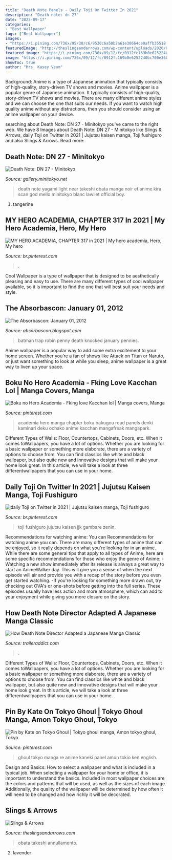 ```yaml
---
title: "Death Note Panels - Daily Toji On Twitter In 2021"
description: "Death note: dn 27"
date: "2022-09-17"
categories:
- "Best Wallpaper"
tags: ["Best Wallpaper"]
images:
- "https://i.pinimg.com/736x/95/30/c6/9530c6a50b2a61e30664ce0affb35518.jpg"
featuredImage: "http://theslingsandarrows.com/wp-content/uploads/2020/09/Death-Note-All-in-One-Edition-int.jpg"
featured_image: "https://i.pinimg.com/736x/09/12/fc/0912fc169b0e6252240bc700e36b76ac.jpg"
image: "https://i.pinimg.com/736x/09/12/fc/0912fc169b0e6252240bc700e36b76ac.jpg"
ShowToc: true
author: "Mrs. Kasey Veum"
---
```



Background: Anime is a type of Japanese animation that typically consists of high-quality, story-driven TV shows and movies.
Anime wallpaper is a popular genre of Japanese animation. It typically consists of high-quality, story-driven TV shows and movies. There are many different anime styles and we can choose the one that suits our needs. If you want to watch high quality anime without any distractions, then you should consider using an anime wallpaper on your device.

	

		
searching about Death Note: DN 27 - Minitokyo you've came to the right web. We have 8 Images about Death Note: DN 27 - Minitokyo like Slings &amp; Arrows, daily Toji on Twitter in 2021 | Jujutsu kaisen manga, Toji fushiguro and also Slings &amp; Arrows. Read more:
		
    
## Death Note: DN 27 - Minitokyo

<img loading=lazy src="http://static.minitokyo.net/downloads/31/38/299431.jpg" onerror="this.onerror=null;this.src='https://tse1.mm.bing.net/th?id=OIP.W-LlFFdw3jLuqr9k9GwtRAHaKe&amp;pid=15.1';" alt="Death Note: DN 27 - Minitokyo">

_Source: gallery.minitokyo.net_

>death note yagami light near takeshi obata manga noir et anime kira scan god mello minitokyo blanc lawliet official boy. 

	

1. tangerine 

    
## MY HERO ACADEMIA, CHAPTER 317 In 2021 | My Hero Academia, Hero, My Hero

<img loading=lazy src="https://i.pinimg.com/736x/95/30/c6/9530c6a50b2a61e30664ce0affb35518.jpg" onerror="this.onerror=null;this.src='https://tse2.mm.bing.net/th?id=OIP.a2yq2-bY13uMwidUZSi6WQHaK3&amp;pid=15.1';" alt="MY HERO ACADEMIA, CHAPTER 317 in 2021 | My hero academia, Hero, My hero">

_Source: br.pinterest.com_

>. 

	

Cool Wallpaper is a type of wallpaper that is designed to be aesthetically pleasing and easy to use. There are many different types of cool wallpaper available, so it is important to find the one that will best suit your needs and style.

    
## The Absorbascon: January 01, 2012

<img loading=lazy src="http://1.bp.blogspot.com/-PL-rsIl3-Ow/TwH9XcLMEhI/AAAAAAAAGtQ/I3wj8dLPBQY/s1600/penny%2Btwo%2Bcents.jpg" onerror="this.onerror=null;this.src='https://tse1.mm.bing.net/th?id=OIP.m-nb3-Nel6k5cYonGecquQHaDh&amp;pid=15.1';" alt="The Absorbascon: January 01, 2012">

_Source: absorbascon.blogspot.com_

>batman trap robin penny death knocked january pennies. 

	

Anime wallpaper is a popular way to add some extra excitement to your home screen. Whether you’re a fan of shows like Attack on Titan or Naruto, or just want something to look at while you sleep, anime wallpaper is a great way to liven up your space.

    
## Boku No Hero Academia - Fking Love Kacchan Lol | Manga Covers, Manga

<img loading=lazy src="https://i.pinimg.com/736x/43/00/a5/4300a506587a94a560dce364b2d879af--my-hero-academia-heroes.jpg" onerror="this.onerror=null;this.src='https://tse3.mm.bing.net/th?id=OIP.wait2dy3D-DQ7SvhDXBi3AHaK2&amp;pid=15.1';" alt="Boku no Hero Academia - Fking love Kacchan lol | Manga covers, Manga">

_Source: pinterest.com_

>academia hero manga chapter boku bakugou read panels denki kaminari deku ochako anime kacchan mangafreak mangapark. 

	

Different Types of Walls: Floor, Countertops, Cabinets, Doors, etc.
When it comes toWallpapers, you have a lot of options. Whether you are looking for a basic wallpaper or something more elaborate, there are a variety of options to choose from. You can find classics like white and black wallpaper, but also quite new and innovative designs that will make your home look great. In this article, we will take a look at three differentwallpapers that you can use in your home.

    
## Daily Toji On Twitter In 2021 | Jujutsu Kaisen Manga, Toji Fushiguro

<img loading=lazy src="https://i.pinimg.com/736x/09/12/fc/0912fc169b0e6252240bc700e36b76ac.jpg" onerror="this.onerror=null;this.src='https://tse4.mm.bing.net/th?id=OIP.PSpEQOU8raHtVog1s-YHfQHaK0&amp;pid=15.1';" alt="daily Toji on Twitter in 2021 | Jujutsu kaisen manga, Toji fushiguro">

_Source: br.pinterest.com_

>toji fushiguro jujutsu kaisen jjk gambare zenin. 

	

Recommendations for watching anime: You can
Recommendations for watching anime you can. There are many different types of anime that can be enjoyed, so it really depends on what you're looking for in an anime. While there are some general tips that apply to all types of Anime, here are some specific recommendations for those who enjoy the genre of Anime: 
-Watching a new show immediately after its release is always a great way to start an AnimeWalker day. This will give you a sense of when the next episode will air and provide you with a recap of the story before you even get started watching. 
-If you're looking for something more drawn out, try checking out OVA's or one-shots before getting into the full series. These episodes usually have less action and more atmosphere, which can add to your enjoyment while giving you more closure on the story.

    
## How Death Note Director Adapted A Japanese Manga Classic

<img loading=lazy src="https://www.traileraddict.com/article/wp-content/uploads/2017/07/death-note-poster-black-white-2017.jpg" onerror="this.onerror=null;this.src='https://tse2.mm.bing.net/th?id=OIP.cRgwa7yJUClzGAyMyXMUEQHaE_&amp;pid=15.1';" alt="How Death Note Director Adapted a Japanese Manga Classic">

_Source: traileraddict.com_

>. 

	

Different Types of Walls: Floor, Countertops, Cabinets, Doors, etc.
When it comes toWallpapers, you have a lot of options. Whether you are looking for a basic wallpaper or something more elaborate, there are a variety of options to choose from. You can find classics like white and black wallpaper, but also quite new and innovative designs that will make your home look great. In this article, we will take a look at three differentwallpapers that you can use in your home.

    
## Pin By Kate On Tokyo Ghoul | Tokyo Ghoul Manga, Amon Tokyo Ghoul, Tokyo

<img loading=lazy src="https://i.pinimg.com/736x/93/08/81/930881ec7122da4521be46f9437d6076--read-tokyo-ghoul-tokyo-ghoul-manga-pages.jpg" onerror="this.onerror=null;this.src='https://tse3.mm.bing.net/th?id=OIP.qyOjfC48WqbOqWwTUVnpPQHaL2&amp;pid=15.1';" alt="Pin by Kate on Tokyo Ghoul | Tokyo ghoul manga, Amon tokyo ghoul, Tokyo">

_Source: pinterest.com_

>ghoul tokyo manga re anime kaneki panel amon tokio ken english. 

	

Design and Basics: How to select a wallpaper and what is included in a typical job.
When selecting a wallpaper for your home or office, it is important to understand the basics. Included in most wallpaper choices are the colors and patterns that will be used, as well as the sizes of each image. Additionally, the quality of the wallpaper will be determined by how often it will need to be changed and how richly it will be decorated.

    
## Slings &amp; Arrows

<img loading=lazy src="http://theslingsandarrows.com/wp-content/uploads/2020/09/Death-Note-All-in-One-Edition-int.jpg" onerror="this.onerror=null;this.src='https://tse2.mm.bing.net/th?id=OIP.8XCJJzEOAIbKQZ67OFixXAHaIp&amp;pid=15.1';" alt="Slings &amp; Arrows">

_Source: theslingsandarrows.com_

>obata takeshi annullamento. 

	

2. lavender 

